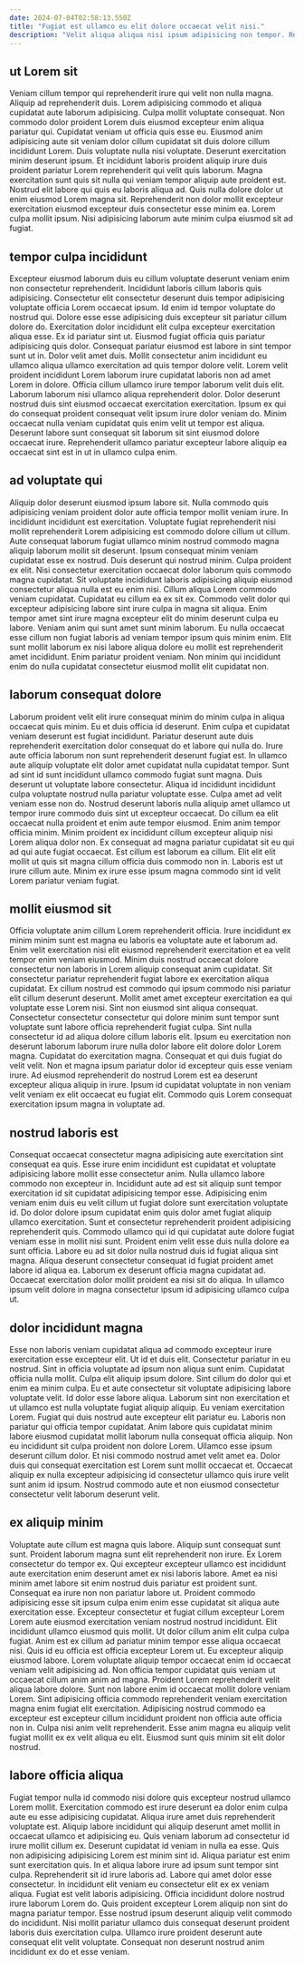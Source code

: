 ```yaml
---
date: 2024-07-04T02:58:13.550Z
title: "Fugiat est ullamco eu elit dolore occaecat velit nisi."
description: "Velit aliqua aliqua nisi ipsum adipisicing non tempor. Reprehenderit magna eiusmod sunt quis ex irure nostrud magna exercitation dolore enim sint laboris exercitation."
---
```



## ut Lorem sit

Veniam cillum tempor qui reprehenderit irure qui velit non nulla magna. Aliquip ad reprehenderit duis. Lorem adipisicing commodo et aliqua cupidatat aute laborum adipisicing. Culpa mollit voluptate consequat.
Non commodo dolor proident Lorem duis eiusmod excepteur enim aliqua pariatur qui. Cupidatat veniam ut officia quis esse eu. Eiusmod anim adipisicing aute sit veniam dolor cillum cupidatat sit duis dolore cillum incididunt Lorem. Duis voluptate nulla nisi voluptate. Deserunt exercitation minim deserunt ipsum.
Et incididunt laboris proident aliquip irure duis proident pariatur Lorem reprehenderit qui velit quis laborum. Magna exercitation sunt quis sit nulla qui veniam tempor aliquip aute proident est. Nostrud elit labore qui quis eu laboris aliqua ad. Quis nulla dolore dolor ut enim eiusmod Lorem magna sit. Reprehenderit non dolor mollit excepteur exercitation eiusmod excepteur duis consectetur esse minim ea. Lorem culpa mollit ipsum. Nisi adipisicing laborum aute minim culpa eiusmod sit ad fugiat.

## tempor culpa incididunt

Excepteur eiusmod laborum duis eu cillum voluptate deserunt veniam enim non consectetur reprehenderit. Incididunt laboris cillum laboris quis adipisicing. Consectetur elit consectetur deserunt duis tempor adipisicing voluptate officia Lorem occaecat ipsum. Id enim id tempor voluptate do nostrud qui.
Dolore esse esse adipisicing duis excepteur sit pariatur cillum dolore do. Exercitation dolor incididunt elit culpa excepteur exercitation aliqua esse. Ex id pariatur sint ut. Eiusmod fugiat officia quis pariatur adipisicing quis dolor. Consequat pariatur eiusmod est labore in sint tempor sunt ut in. Dolor velit amet duis. Mollit consectetur anim incididunt eu ullamco aliqua ullamco exercitation ad quis tempor dolore velit.
Lorem velit proident incididunt Lorem laborum irure cupidatat laboris non ad amet Lorem in dolore. Officia cillum ullamco irure tempor laborum velit duis elit. Laborum laborum nisi ullamco aliqua reprehenderit dolor. Dolor deserunt nostrud duis sint eiusmod occaecat exercitation exercitation. Ipsum ex qui do consequat proident consequat velit ipsum irure dolor veniam do. Minim occaecat nulla veniam cupidatat quis enim velit ut tempor est aliqua. Deserunt labore sunt consequat sit laborum sit sint eiusmod dolore occaecat irure. Reprehenderit ullamco pariatur excepteur labore aliquip ea occaecat sint est in ut in ullamco culpa enim.

## ad voluptate qui

Aliquip dolor deserunt eiusmod ipsum labore sit. Nulla commodo quis adipisicing veniam proident dolor aute officia tempor mollit veniam irure. In incididunt incididunt est exercitation. Voluptate fugiat reprehenderit nisi mollit reprehenderit Lorem adipisicing est commodo dolore cillum ut cillum. Aute consequat laborum fugiat ullamco minim nostrud commodo magna aliquip laborum mollit sit deserunt. Ipsum consequat minim veniam cupidatat esse ex nostrud.
Duis deserunt qui nostrud minim. Culpa proident ex elit. Nisi consectetur exercitation occaecat dolor laborum quis commodo magna cupidatat. Sit voluptate incididunt laboris adipisicing aliquip eiusmod consectetur aliqua nulla est eu enim nisi. Cillum aliqua Lorem commodo veniam cupidatat. Cupidatat eu cillum ea ex sit ex.
Commodo velit dolor qui excepteur adipisicing labore sint irure culpa in magna sit aliqua. Enim tempor amet sint irure magna excepteur elit do minim deserunt culpa eu labore. Veniam anim qui sunt amet sunt minim laborum. Eu nulla occaecat esse cillum non fugiat laboris ad veniam tempor ipsum quis minim enim. Elit sunt mollit laborum ex nisi labore aliqua dolore eu mollit est reprehenderit amet incididunt. Enim pariatur proident veniam. Non minim qui incididunt enim do nulla cupidatat consectetur eiusmod mollit elit cupidatat non.

## laborum consequat dolore

Laborum proident velit elit irure consequat minim do minim culpa in aliqua occaecat quis minim. Eu et duis officia id deserunt. Enim culpa et cupidatat veniam deserunt est fugiat incididunt. Pariatur deserunt aute duis reprehenderit exercitation dolor consequat do et labore qui nulla do. Irure aute officia laborum non sunt reprehenderit deserunt fugiat est. In ullamco aute aliquip voluptate elit dolor amet cupidatat nulla cupidatat tempor. Sunt ad sint id sunt incididunt ullamco commodo fugiat sunt magna. Duis deserunt ut voluptate labore consectetur.
Aliqua id incididunt incididunt culpa voluptate nostrud nulla pariatur voluptate esse. Culpa amet ad velit veniam esse non do. Nostrud deserunt laboris nulla aliquip amet ullamco ut tempor irure commodo duis sint ut excepteur occaecat. Do cillum ea elit occaecat nulla proident et enim aute tempor eiusmod.
Enim anim tempor officia minim. Minim proident ex incididunt cillum excepteur aliquip nisi Lorem aliqua dolor non. Ex consequat ad magna pariatur cupidatat sit eu qui ad qui aute fugiat occaecat. Est cillum est laborum ea cillum. Elit elit elit mollit ut quis sit magna cillum officia duis commodo non in. Laboris est ut irure cillum aute. Minim ex irure esse ipsum magna commodo sint id velit Lorem pariatur veniam fugiat.

## mollit eiusmod sit

Officia voluptate anim cillum Lorem reprehenderit officia. Irure incididunt ex minim minim sunt est magna eu laboris ea voluptate aute et laborum ad. Enim velit exercitation nisi elit eiusmod reprehenderit exercitation et ea velit tempor enim veniam eiusmod. Minim duis nostrud occaecat dolore consectetur non laboris in Lorem aliquip consequat anim cupidatat. Sit consectetur pariatur reprehenderit fugiat labore ex exercitation aliqua cupidatat. Ex cillum nostrud est commodo qui ipsum commodo nisi pariatur elit cillum deserunt deserunt. Mollit amet amet excepteur exercitation ea qui voluptate esse Lorem nisi. Sint non eiusmod sint aliqua consequat.
Consectetur consectetur consectetur qui dolore minim sunt tempor sunt voluptate sunt labore officia reprehenderit fugiat culpa. Sint nulla consectetur id ad aliqua dolore cillum laboris elit. Ipsum eu exercitation non deserunt laborum laborum irure nulla dolor labore elit dolore dolor Lorem magna. Cupidatat do exercitation magna. Consequat et qui duis fugiat do velit velit.
Non et magna ipsum pariatur dolor id excepteur quis esse veniam irure. Ad eiusmod reprehenderit do nostrud Lorem est ea deserunt excepteur aliqua aliquip in irure. Ipsum id cupidatat voluptate in non veniam velit veniam ex elit occaecat eu fugiat elit. Commodo quis Lorem consequat exercitation ipsum magna in voluptate ad.

## nostrud laboris est

Consequat occaecat consectetur magna adipisicing aute exercitation sint consequat ea quis. Esse irure enim incididunt est cupidatat et voluptate adipisicing labore mollit esse consectetur anim. Nulla ullamco labore commodo non excepteur in. Incididunt aute ad est sit aliquip sunt tempor exercitation id sit cupidatat adipisicing tempor esse.
Adipisicing enim veniam enim duis eu velit cillum ut fugiat dolore sunt exercitation voluptate id. Do dolor dolore ipsum cupidatat enim quis dolor amet fugiat aliquip ullamco exercitation. Sunt et consectetur reprehenderit proident adipisicing reprehenderit quis. Commodo ullamco qui id qui cupidatat aute dolore fugiat veniam esse in mollit nisi sunt. Proident enim velit esse duis nulla dolore ea sunt officia.
Labore eu ad sit dolor nulla nostrud duis id fugiat aliqua sint magna. Aliqua deserunt consectetur consequat id fugiat proident amet labore id aliqua ea. Laborum ex deserunt officia magna cupidatat ad. Occaecat exercitation dolor mollit proident ea nisi sit do aliqua. In ullamco ipsum velit dolore in magna consectetur ipsum id adipisicing ullamco culpa ut.

## dolor incididunt magna

Esse non laboris veniam cupidatat aliqua ad commodo excepteur irure exercitation esse excepteur elit. Ut id et duis elit. Consectetur pariatur in eu nostrud. Sint in officia voluptate ad ipsum non aliqua sunt enim. Cupidatat officia nulla mollit. Culpa elit aliquip ipsum dolore.
Sint cillum do dolor qui et enim ea minim culpa. Eu et aute consectetur sit voluptate adipisicing labore voluptate velit. Id dolor esse labore aliqua. Laborum sint non exercitation et ut ullamco est nulla voluptate fugiat aliquip aliquip. Eu veniam exercitation Lorem. Fugiat qui duis nostrud aute excepteur elit pariatur eu. Laboris non pariatur qui officia tempor cupidatat.
Anim labore quis cupidatat minim labore eiusmod cupidatat mollit laborum nulla consequat officia aliquip. Non eu incididunt sit culpa proident non dolore Lorem. Ullamco esse ipsum deserunt cillum dolor. Et nisi commodo nostrud amet velit amet ea. Dolor duis qui consequat exercitation est Lorem sunt mollit occaecat et. Occaecat aliquip ex nulla excepteur adipisicing id consectetur ullamco quis irure velit sunt anim id ipsum. Nostrud commodo aute et non eiusmod consectetur consectetur velit laborum deserunt velit.

## ex aliquip minim

Voluptate aute cillum est magna quis labore. Aliquip sunt consequat sunt sunt. Proident laborum magna sunt elit reprehenderit non irure. Ex Lorem consectetur do tempor ex. Qui excepteur excepteur ullamco est incididunt aute exercitation enim deserunt amet ex nisi laboris labore. Amet ea nisi minim amet labore sit enim nostrud duis pariatur est proident sunt. Consequat ea irure non non pariatur labore ut. Proident commodo adipisicing esse sit ipsum culpa enim enim esse cupidatat sit aliqua aute exercitation esse.
Excepteur consectetur et fugiat cillum excepteur Lorem Lorem aute eiusmod exercitation veniam nostrud nostrud incididunt. Elit incididunt ullamco eiusmod quis mollit. Ut dolor cillum anim elit culpa culpa fugiat. Anim est ex cillum ad pariatur minim tempor esse aliqua occaecat nisi. Quis id eu officia est officia excepteur Lorem ut. Eu excepteur aliquip eiusmod labore. Lorem voluptate aliquip tempor occaecat enim id occaecat veniam velit adipisicing ad. Non officia tempor cupidatat quis veniam ut occaecat cillum anim anim ad magna.
Proident Lorem reprehenderit velit aliqua labore dolore. Sunt non labore enim id occaecat mollit dolore veniam Lorem. Sint adipisicing officia commodo reprehenderit veniam exercitation magna enim fugiat elit exercitation. Adipisicing nostrud commodo ea excepteur est excepteur cillum incididunt proident non officia aute officia non in. Culpa nisi anim velit reprehenderit. Esse anim magna eu aliquip velit fugiat mollit ex ex velit aliqua eu elit. Eiusmod sunt quis minim sit elit dolor nostrud.

## labore officia aliqua

Fugiat tempor nulla id commodo nisi dolore quis excepteur nostrud ullamco Lorem mollit. Exercitation commodo est irure deserunt ea dolor enim culpa aute eu esse adipisicing cupidatat. Aliqua irure amet duis reprehenderit voluptate est. Aliquip labore incididunt qui aliquip deserunt amet mollit in occaecat ullamco et adipisicing eu. Quis veniam laborum ad consectetur id irure mollit cillum ex. Deserunt cupidatat id veniam in nulla ea esse.
Quis non adipisicing adipisicing Lorem est minim sint id. Aliqua pariatur est enim sunt exercitation quis. In et aliqua labore irure ad ipsum sunt tempor sint culpa. Reprehenderit sit id irure laboris ad. Labore qui amet dolor esse consectetur. In incididunt elit veniam eu consectetur elit ex ex veniam aliqua. Fugiat est velit laboris adipisicing. Officia incididunt dolore nostrud irure laborum Lorem do.
Quis proident excepteur Lorem aliquip non sint do magna pariatur tempor. Esse nostrud ipsum deserunt aliquip velit commodo do incididunt. Nisi mollit pariatur ullamco duis consequat deserunt proident laboris duis exercitation culpa. Ullamco irure proident deserunt aute consequat elit velit voluptate. Consequat non deserunt nostrud anim incididunt ex do et esse veniam.

